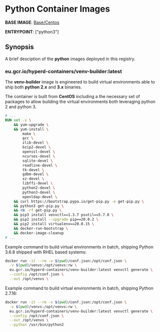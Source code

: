 # Python Container Images

**BASE IMAGE**: [Base/Centos](../../base/centos/README.md)

**ENTRYPOINT**: ["python3"]

## Synopsis

A brief desciption of the **python** images deployed in this registry.

### eu.gcr.io/hyperd-containers/venv-builder:latest

The **venv-builder** image is engineered to build virtual environments able to ship both **python 2.x** and **3.x** binaries.

The container is built from **CentOS** including a the necessary set of packages to allow building the virtual environments both leveraging python 2 and python 3.

```Dockerfile
# ...
RUN set -x \
    && yum-upgrade \
    && yum-install \
        make \
        gcc \
        zlib-devel \
        bzip2-devel \
        openssl-devel \
        ncurses-devel \
        sqlite-devel \
        readline-devel \
        tk-devel \
        gdbm-devel \
        xz-devel \
        libffi-devel \
        python2-devel \
        python3-devel \
        openldap-devel \
    && curl https://bootstrap.pypa.io/get-pip.py -o get-pip.py \
    && python3 get-pip.py \
    && rm -rf get-pip.py \
    && pip3 install venvctl==1.3.7 psutil==5.7.0 \
    && pip2 install --upgrade pip==20.0.2 \
    && pip2 install virtualenv==20.0.15 \
    && docker-run-bootstrap \
    && docker-image-cleanup
# ...
```

Example command to build virtual environments in batch, shipping Python 3.6.8 shipped with RHEL based systems:

```bash
docker run -it --rm -v $(pwd)/conf.json:/opt/conf.json \
  -v $(pwd)/venvs:/opt/venvs:rw \
  eu.gcr.io/hyperd-containers/venv-builder:latest venvctl generate \
  --config /opt/conf.json \
  --out /opt/venvs \
```

Example command to build virtual environments in batch, shipping Python 2.7.16:

```bash
docker run -it --rm -v $(pwd)/conf.json:/opt/conf.json \
  -v $(pwd)/venvs:/opt/venvs:rw \
  eu.gcr.io/hyperd-containers/venv-builder:latest venvctl generate \
  --config /opt/conf.json \
  --out /opt/venvs \
  --python /usr/bin/python2
```
